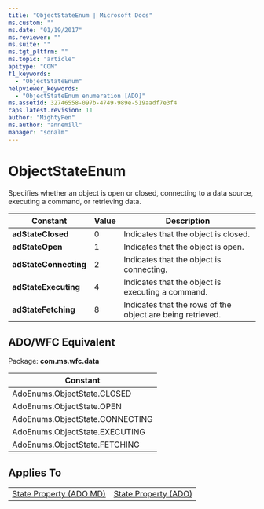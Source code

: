 ```yaml
---
title: "ObjectStateEnum | Microsoft Docs"
ms.custom: ""
ms.date: "01/19/2017"
ms.reviewer: ""
ms.suite: ""
ms.tgt_pltfrm: ""
ms.topic: "article"
apitype: "COM"
f1_keywords: 
  - "ObjectStateEnum"
helpviewer_keywords: 
  - "ObjectStateEnum enumeration [ADO]"
ms.assetid: 32746558-097b-4749-989e-519aadf7e3f4
caps.latest.revision: 11
author: "MightyPen"
ms.author: "annemill"
manager: "sonalm"
---
```

# ObjectStateEnum
Specifies whether an object is open or closed, connecting to a data source, executing a command, or retrieving data.  
  
|Constant|Value|Description|  
|--------------|-----------|-----------------|  
|**adStateClosed**|0|Indicates that the object is closed.|  
|**adStateOpen**|1|Indicates that the object is open.|  
|**adStateConnecting**|2|Indicates that the object is connecting.|  
|**adStateExecuting**|4|Indicates that the object is executing a command.|  
|**adStateFetching**|8|Indicates that the rows of the object are being retrieved.|  
  
## ADO/WFC Equivalent  
 Package: **com.ms.wfc.data**  
  
|Constant|  
|--------------|  
|AdoEnums.ObjectState.CLOSED|  
|AdoEnums.ObjectState.OPEN|  
|AdoEnums.ObjectState.CONNECTING|  
|AdoEnums.ObjectState.EXECUTING|  
|AdoEnums.ObjectState.FETCHING|  
  
## Applies To  
  
|||  
|-|-|  
|[State Property (ADO MD)](../../../ado/reference/ado-md-api/state-property-ado-md.md)|[State Property (ADO)](../../../ado/reference/ado-api/state-property-ado.md)|
